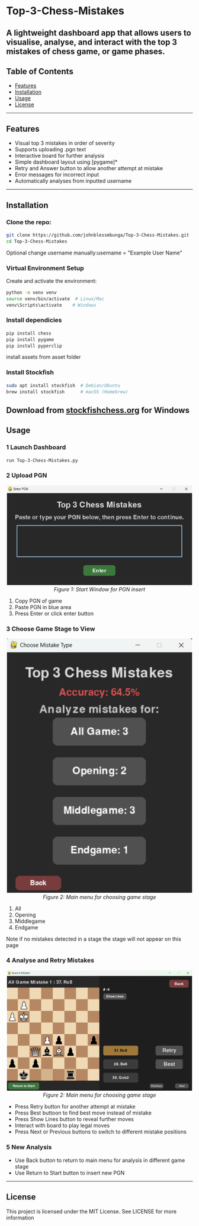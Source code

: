 # Top-3-Chess-Mistakes

A lightweight dashboard app that allows users to visualise, analyse, and  interact with  the top 3 mistakes of chess game, or game phases. 
---

## Table of Contents

- [Features](#features)
- [Installation](#installation)
- [Usage](#usage)
- [License](#license)

---

## Features

- Visual top 3 mistakes in order of severity
- Supports uploading .pgn text
- Interactive board for further analysis
- Simple dashboard layout using [pygame]*
- Retry and Answer button to allow another attempt at mistake
- Error messages for incorrect input
- Automatically analyses from inputted username



---

## Installation

### Clone the repo:
```bash
git clone https://github.com/johnblessmbunga/Top-3-Chess-Mistakes.git
cd Top-3-Chess-Mistakes
```
Optional change username manually:username = "Example User Name"

### Virtual Environment Setup

Create and activate the environment:

```bash
python -m venv venv
source venv/bin/activate  # Linux/Mac
venv\Scripts\activate    # Windows
```
### Install dependicies

```bash
pip install chess
pip install pygame
pip install pyperclip
```
install assets from asset folder
### Install Stockfish
```bash
sudo apt install stockfish  # Debian/Ubuntu
brew install stockfish      # macOS (Homebrew)
```
Download from [stockfishchess.org](https://stockfishchess.org/) for Windows
---
## Usage
### 1 Launch Dashboard
```bash
run Top-3-Chess-Mistakes.py
```
### 2 Upload PGN
<p align="center">
  <img src="screenshots/PGN_insert.png" width="500" alt="PGN"/>
  <br/>
  <em>Figure 1: Start Window for PGN insert </em>
</p>

1. Copy PGN of game
2. Paste PGN in blue area
3. Press Enter or click enter button

### 3 Choose Game Stage to View
<p align="center">
  <img src="screenshots/Main_menu.png" width="500" alt="Main"/>
  <br/>
  <em>Figure 2: Main menu for choosing game stage </em>
</p>

1. All
2. Opening
3. Middlegame
4. Endgame

Note if no mistakes detected in a stage the stage will not appear on this page

### 4 Analyse and Retry Mistakes
<p align="center">
  <img src="screenshots/Mistake_panel.png" width="500" alt="Mistake"/>
  <br/>
  <em>Figure 2: Main menu for choosing game stage </em>
</p>

- Press Retry button for another attempt at mistake
- Press Best buttoon to find best move instead of mistake
- Press Show Lines button to reveal further moves
- Interact with board to play legal moves
- Press Next or Previous buttons to switch to different mistake positions
  
### 5 New Analysis
- Use Back button to return to main menu  for analysis in different game stage
- Use Return to Start button to insert new PGN
---
## License
This project is licensed under the MIT License. See LICENSE for more information






